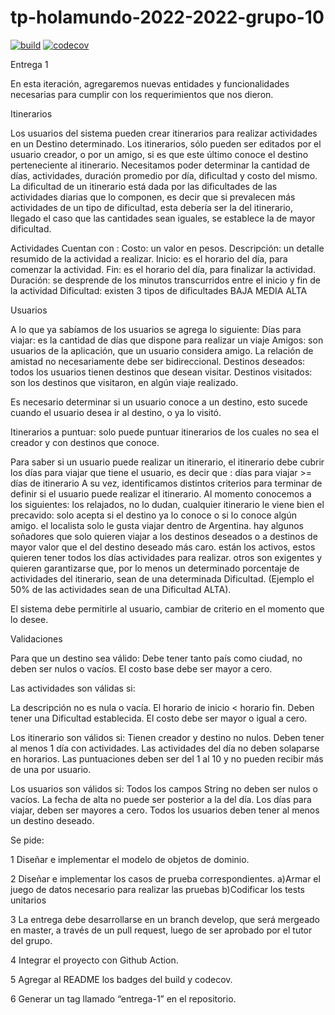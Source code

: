 # tp-holamundo-2022-2022-grupo-10


[![build](https://github.com/algo2-unsam/tp-holamundo-2022-2022-grupo-10/actions/workflows/build.yml/badge.svg)](https://github.com/algo2-unsam/tp-holamundo-2022-2022-grupo-10/actions/workflows/build.yml)
[![codecov](https://codecov.io/gh/algo2-unsam/tp-holamundo-2022-2022-grupo-10/branch/main/graph/badge.svg?token=AqrgZwRk7V)](https://codecov.io/gh/algo2-unsam/tp-holamundo-2022-2022-grupo-10)

Entrega 1

En esta iteración, agregaremos nuevas entidades y funcionalidades necesarias para cumplir con los requerimientos que nos dieron.

Itinerarios

Los usuarios del sistema pueden crear itinerarios para realizar actividades en un Destino determinado. 
Los itinerarios, sólo pueden ser editados por el usuario creador, o por un amigo, si es que este último conoce el destino perteneciente al itinerario.
Necesitamos poder determinar la cantidad de días, actividades, duración promedio por día, dificultad y costo del mismo.
La dificultad de un itinerario está dada por las dificultades de las actividades diarias que lo componen, es decir que si prevalecen más actividades de un tipo de dificultad, esta debería ser la del itinerario, llegado el caso que las cantidades sean iguales, se establece la de mayor dificultad.

Actividades
Cuentan con :
Costo: un valor en pesos.
Descripción: un detalle resumido de la actividad a realizar.
Inicio: es el horario del día, para comenzar la actividad.
Fin: es el horario del día, para finalizar la actividad.
Duración: se desprende de los minutos transcurridos entre el inicio y fin de la actividad
Dificultad: existen 3 tipos de dificultades
BAJA
MEDIA
ALTA


Usuarios

A lo que ya sabíamos de los usuarios se agrega lo siguiente: 
Días para viajar: es la cantidad de días que dispone para realizar un viaje
Amigos: son usuarios de la aplicación, que un usuario considera amigo. La relación de amistad no necesariamente debe ser bidireccional.
Destinos deseados: todos los usuarios tienen destinos que desean visitar.
Destinos visitados: son los destinos que visitaron, en algún viaje realizado.

Es necesario determinar si un usuario conoce a un destino, esto sucede cuando el usuario desea ir al destino, o ya lo visitó.

Itinerarios a puntuar: solo puede puntuar itinerarios de los cuales no sea el creador y con destinos que conoce.

Para saber si un usuario puede realizar un itinerario, el itinerario debe cubrir los días para viajar que tiene el usuario, es decir que :
días para viajar >= días de itinerario
A su vez, identificamos distintos criterios para terminar de definir si el usuario puede realizar el itinerario.
Al momento conocemos a los siguientes:
los relajados, no lo dudan, cualquier itinerario le viene bien
el precavido: solo acepta si el destino ya lo conoce o si lo conoce algún amigo. 
el localista solo le gusta viajar dentro de Argentina.
hay algunos soñadores que solo quieren viajar a los destinos deseados o a destinos de mayor valor que el del destino deseado más caro.
están los activos, estos quieren tener todos los días actividades para realizar.
otros son exigentes y quieren garantizarse que, por lo menos un determinado porcentaje de actividades del itinerario, sean de una determinada Dificultad. (Ejemplo el 50% de las actividades sean de una Dificultad ALTA).

El sistema debe permitirle al usuario, cambiar de criterio en el momento que lo desee.

Validaciones

Para que un destino sea válido:
Debe tener tanto país como ciudad, no deben ser nulos o vacíos.
El costo base debe ser mayor a cero.

Las actividades son válidas si:

La descripción no es nula o vacía.
El horario de inicio < horario fin.
Deben tener una Dificultad establecida.
El costo debe ser mayor o igual a cero.

Los itinerario son válidos si:
Tienen creador y destino no nulos.
Deben tener al menos 1 día con actividades.
Las actividades del día no deben solaparse en horarios.
Las puntuaciones deben ser del 1 al 10 y no pueden recibir más de una por usuario.

Los usuarios son válidos si:
Todos los campos String no deben ser nulos o vacíos.
La fecha de alta no puede ser posterior a la del día.
Los días para viajar, deben ser mayores a cero.
Todos los usuarios deben tener al menos un destino deseado.


Se pide: 

1 Diseñar e implementar el modelo de objetos de dominio. 

2 Diseñar e implementar los casos de prueba correspondientes.
    a)Armar el juego de datos necesario para realizar las pruebas
    b)Codificar los tests unitarios 

3 La entrega debe desarrollarse en un branch develop, que será mergeado en master, a través de un pull request, luego de ser aprobado por el tutor del grupo. 

4 Integrar el proyecto con Github Action.

5 Agregar al README los badges del build y codecov.

6 Generar un tag llamado “entrega-1” en el repositorio.














